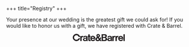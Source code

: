 +++
title="Registry"
+++

Your presence at our wedding is the greatest gift we could ask for! If you would like to honor us with a gift, we have registered with Crate & Barrel.

<div style="text-align: center">
<a href="https://www.crateandbarrel.com/gift-registry/diana-homsy-and-jonathan-skaza/r7022896"><?xml version="1.0" encoding="UTF-8" standalone="no"?>
<!-- Created with Inkscape (http://www.inkscape.org/) -->
<svg
   xmlns:svg="http://www.w3.org/2000/svg"
   xmlns="http://www.w3.org/2000/svg"
   version="1.0"
   width="141.25874"
   height="20.151625"
   id="svg2"
   xml:space="preserve"><defs
     id="defs5"><clipPath
       id="clipPath17"><path
         d="M 0,792 L 612,792 L 612,0 L 0,0 L 0,792 z"
         id="path19" /></clipPath><clipPath
       id="clipPath49"><path
         d="M 0,792 L 612,792 L 612,0 L 0,0 L 0,792 z"
         id="path51" /></clipPath><clipPath
       id="clipPath1889"><path
         d="M 352.698,682.406 L 366.771,682.406 L 366.771,674.302 L 352.698,674.302 L 352.698,682.406 z"
         id="path1891" /></clipPath><clipPath
       id="clipPath1983"><path
         d="M 0,792 L 612,792 L 612,0 L 0,0 L 0,792 z"
         id="path1985" /></clipPath></defs><g
     transform="matrix(1.25,0,0,-1.25,-572.47125,931.61625)"
     id="g11"><g
       id="g5385"><path
         d="M 503.908,736.492 L 499.072,736.492 C 499.072,737.895 500.263,738.817 501.529,738.795 C 502.851,738.795 503.908,737.868 503.908,736.492 M 473.78,738.369 C 473.25,742.358 469.842,745.293 466.011,745.293 C 461.543,745.293 457.977,741.832 457.977,737.206 C 457.977,732.29 462.415,729.33 465.932,729.33 C 469.076,729.33 472.988,731.499 473.621,735.595 L 470.688,735.595 C 470.346,734.247 468.758,732.29 466.011,732.29 C 463.075,732.29 460.988,734.378 460.883,737.151 C 460.803,740.009 463.023,742.358 466.011,742.358 C 468.387,742.358 470.346,740.562 470.928,738.369 L 473.78,738.369 M 496.825,729.489 L 496.825,731.631 C 496.51,731.736 494.634,731.231 494.634,732.765 L 494.634,738.739 L 496.534,738.739 L 496.534,740.8 L 494.634,740.8 L 494.634,744.236 L 491.75,744.236 L 491.75,740.88 L 490.324,740.88 L 490.324,738.739 L 491.75,738.739 L 491.75,732.08 C 491.75,731.181 492.147,729.489 494.473,729.489 L 496.825,729.489 M 480.493,738.186 L 480.493,740.88 C 480.493,740.88 479.831,741.012 479.199,740.88 C 478.351,740.668 477.507,739.983 477.084,739.452 L 477.084,740.562 L 474.283,740.562 L 474.283,729.544 L 477.164,729.544 L 477.164,734.59 C 477.005,738.026 478.985,738.607 480.493,738.186 M 507.08,734.378 C 507.188,737.629 505.441,741.012 501.609,741.04 C 498.174,741.117 496.086,738.262 496.086,735.486 C 496.086,731.894 498.545,729.33 501.9,729.33 C 504.567,729.33 506.525,731.181 506.974,733.109 L 504.012,733.109 C 503.432,732.237 502.799,731.841 501.768,731.841 C 500.313,731.841 498.94,732.952 498.94,734.378 L 507.08,734.378 M 490.615,729.544 C 490.43,729.886 490.247,730.759 490.191,731.393 L 490.191,737.443 C 490.14,739.928 487.893,740.88 485.619,740.88 C 481.946,740.88 480.785,739.242 480.729,737.286 L 483.242,737.286 C 483.479,738.659 484.457,738.898 485.327,738.898 C 487.1,738.898 487.47,737.71 487.391,737.393 C 487.311,736.412 485.91,736.571 484.141,736.28 C 481.021,735.831 480.123,734.087 480.123,732.714 C 480.123,730.415 482.317,729.251 484.245,729.251 C 485.989,729.251 487.1,730.043 487.602,730.44 C 487.733,729.992 487.813,729.489 487.813,729.544 L 490.615,729.544 M 487.207,735.066 C 487.391,733.479 487.152,732.82 486.756,732.29 C 486.096,731.499 484.535,731.471 484.535,731.471 C 484.299,731.393 482.765,731.552 482.688,732.765 C 482.66,734.141 484.404,734.378 487.207,735.066"
         id="path21"
         style="fill:#231f20;fill-opacity:1;fill-rule:nonzero;stroke:none" /><path
         d="M 514.561,741.276 C 514.561,740.351 513.607,739.797 513.08,739.374 C 512.656,739.928 511.942,740.509 511.863,741.302 C 511.835,741.937 512.42,742.597 513.209,742.597 C 514.029,742.597 514.561,741.937 514.561,741.276 M 520.557,729.544 L 517.996,732.898 C 519.395,734.353 519.738,737.366 519.738,737.366 L 517.283,737.366 C 517.361,737.128 516.884,735.595 516.406,734.959 L 514.561,737.495 C 515.113,738.026 517.043,738.844 517.043,741.25 C 517.043,743.392 515.324,744.87 513.104,744.87 C 510.569,744.87 509.379,743.337 509.352,741.408 C 509.326,739.955 510.33,738.768 510.885,738.078 C 510.039,737.788 507.265,736.228 507.265,733.296 C 507.265,730.943 509.379,729.145 511.915,729.172 C 513.318,729.172 515.377,730.043 516.249,730.943 L 517.361,729.544 L 520.557,729.544 M 514.742,732.925 C 514.135,732.37 512.761,731.655 511.863,731.655 C 511.096,731.736 510.091,732.317 510.091,733.452 C 510.091,733.452 509.935,734.562 512.313,736.123 L 514.742,732.925 M 532.609,733.452 C 532.609,735.831 531.103,737.074 529.807,737.523 C 530.205,737.843 532.053,738.344 532.053,740.668 C 532.053,743.392 529.678,744.474 527.404,744.474 L 520.663,744.474 L 520.663,729.544 L 528.435,729.544 C 530.045,729.544 532.609,730.786 532.609,733.452 M 570.984,744.396 L 568.182,744.396 L 568.182,729.544 L 570.984,729.544 L 570.984,744.396 z M 557.004,738.134 L 557.004,740.825 C 557.004,740.825 556.369,740.959 555.682,740.825 C 554.81,740.617 554.017,739.928 553.566,739.401 L 553.566,740.509 L 550.767,740.509 L 550.767,729.544 L 553.621,729.544 L 553.621,734.562 C 553.461,737.974 555.444,738.555 557.004,738.134 M 550.104,738.134 L 550.104,740.825 C 550.104,740.825 549.445,740.959 548.811,740.825 C 547.938,740.617 547.172,739.928 546.724,739.401 L 546.724,740.509 L 543.842,740.509 L 543.842,729.544 L 546.775,729.544 L 546.775,734.562 C 546.616,737.974 548.598,738.555 550.104,738.134 M 567.68,734.353 C 567.786,737.579 566.016,740.959 562.211,740.986 C 558.8,741.065 556.74,738.21 556.74,735.464 C 556.74,731.894 559.197,729.33 562.526,729.33 C 565.143,729.33 567.178,731.181 567.549,733.083 L 564.587,733.083 C 564.084,732.212 563.4,731.841 562.367,731.841 C 560.939,731.841 559.566,732.925 559.566,734.353 L 567.68,734.353 M 543.473,729.544 C 543.207,729.964 542.996,731.231 542.996,731.736 C 542.996,731.736 543.049,735.278 542.996,737.418 C 542.969,739.875 540.697,740.825 538.45,740.825 C 534.908,740.825 533.641,739.188 533.641,737.26 L 536.179,737.26 C 536.387,738.607 537.367,738.844 538.213,738.844 C 539.955,738.844 540.302,737.655 540.273,737.366 C 540.167,736.387 538.77,736.546 537.076,736.255 C 533.877,735.805 533.006,734.062 533.006,732.688 C 533.006,730.415 535.199,729.251 537.156,729.251 C 538.846,729.251 539.955,730.043 540.461,730.44 C 540.565,729.992 540.67,729.489 540.67,729.544 L 543.473,729.544 M 528.99,740.405 C 528.99,738.712 527.324,738.45 526.638,738.45 L 523.41,738.45 L 523.41,742.097 L 526.742,742.097 C 527.772,742.097 528.99,741.592 528.99,740.405 M 564.535,736.466 L 559.699,736.466 C 559.699,737.843 560.887,738.768 562.184,738.739 C 563.478,738.739 564.535,737.814 564.535,736.466 M 529.307,733.851 C 529.307,732.264 527.483,731.841 526.98,731.841 L 523.465,731.841 L 523.465,736.228 L 526.795,736.228 C 529.123,736.228 529.307,734.748 529.307,733.851 M 540.302,735.038 C 540.485,733.452 540.302,732.793 539.877,732.264 C 539.269,731.499 537.736,731.471 537.736,731.471 C 537.497,731.393 535.912,731.552 535.888,732.739 C 535.888,734.113 537.604,734.353 540.302,735.038"
         id="path23"
         style="fill:#231f20;fill-opacity:1;fill-rule:nonzero;stroke:none" /></g></g></svg></a>
</div>

</div>

